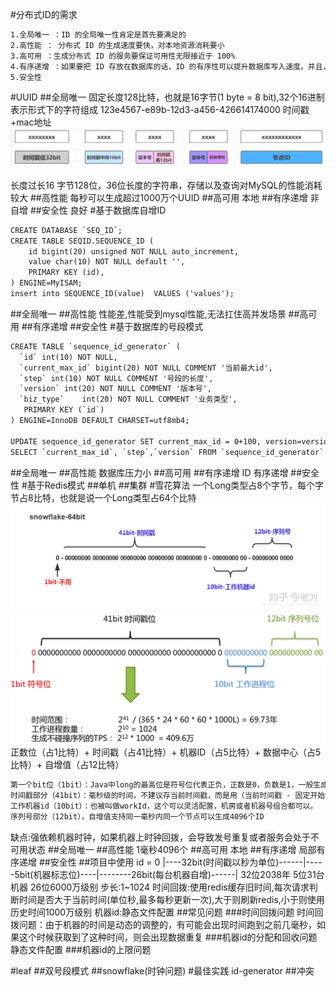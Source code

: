 [](https://mp.weixin.qq.com/s/yIE5NOj7nqCu2AnWCte1Rg)
[](https://github.com/Snailclimb/JavaGuide/blob/main/docs/distributed-system/distributed-id.md)
#分布式ID的需求
```asp
1.全局唯一 ：ID 的全局唯一性肯定是首先要满足的
2.高性能 ： 分布式 ID 的生成速度要快，对本地资源消耗要小
3.高可用 ：生成分布式 ID 的服务要保证可用性无限接近于 100%
4.有序递增 ：如果要把 ID 存放在数据库的话，ID 的有序性可以提升数据库写入速度。并且，很多时候 ，我们还很有可能会直接通过 ID 来进行排序
5.安全性
```
#UUID
##全局唯一
固定长度128比特，也就是16字节(1 byte = 8 bit),32个16进制表示形式下的字符组成
123e4567-e89b-12d3-a456-426614174000
时间戳+mac地址
![](.z_01_分布式_临界知识_分布式id_images/b1b9a1b0.png)
[](https://www.cnblogs.com/throwable/p/14343086.html)

长度过长16 字节128位，36位长度的字符串，存储以及查询对MySQL的性能消耗较大
##高性能
每秒可以生成超过1000万个UUID
##高可用
本地
##有序递增
非自增
##安全性
良好
#基于数据库自增ID
```asp
CREATE DATABASE `SEQ_ID`;
CREATE TABLE SEQID.SEQUENCE_ID (
    id bigint(20) unsigned NOT NULL auto_increment, 
    value char(10) NOT NULL default '',
    PRIMARY KEY (id),
) ENGINE=MyISAM;
insert into SEQUENCE_ID(value)  VALUES ('values');
```
##全局唯一
##高性能
性能差,性能受到mysql性能,无法扛住高并发场景
##高可用
##有序递增
##安全性
#基于数据库的号段模式
```asp
CREATE TABLE `sequence_id_generator` (
  `id` int(10) NOT NULL,
  `current_max_id` bigint(20) NOT NULL COMMENT '当前最大id',
  `step` int(10) NOT NULL COMMENT '号段的长度',
  `version` int(20) NOT NULL COMMENT '版本号',
  `biz_type`    int(20) NOT NULL COMMENT '业务类型',
   PRIMARY KEY (`id`)
) ENGINE=InnoDB DEFAULT CHARSET=utf8mb4;

UPDATE sequence_id_generator SET current_max_id = 0+100, version=version+1 WHERE version = 0  AND `biz_type` = 101
SELECT `current_max_id`, `step`,`version` FROM `sequence_id_generator` where `biz_type` = 101
```
##全局唯一
##高性能
数据库压力小
##高可用
##有序递增
ID 有序递增
##安全性
#基于Redis模式
##单机
##集群
#雪花算法
一个Long类型占8个字节，每个字节占8比特，也就是说一个Long类型占64个比特
![](.z_01_分布式_临界知识_分布式id_images/5b9340a3.png)
![](.z_01_分布式_临界知识_分布式id_images/577313dd.png)
正数位（占1比特）+ 时间戳（占41比特）+ 机器ID（占5比特）+ 数据中心（占5比特）+ 自增值（占12比特）
```asp
第一个bit位（1bit）：Java中long的最高位是符号位代表正负，正数是0，负数是1，一般生成ID都为正数，所以默认为0。
时间戳部分（41bit）：毫秒级的时间，不建议存当前时间戳，而是用（当前时间戳 - 固定开始时间戳）的差值，可以使产生的ID从更小的值开始；41位的时间戳可以使用69年，(1L << 41) / (1000L * 60 * 60 * 24 * 365) = 69年
工作机器id（10bit）：也被叫做workId，这个可以灵活配置，机房或者机器号组合都可以。
序列号部分（12bit），自增值支持同一毫秒内同一个节点可以生成4096个ID
```
缺点:强依赖机器时钟，如果机器上时钟回拨，会导致发号重复或者服务会处于不可用状态
##全局唯一
##高性能
1毫秒4096个
##高可用
本地
##有序递增
局部有序递增
##安全性
##项目中使用
id = 0 |----32bit(时间戳以秒为单位)------|-----5bit(机器标志位)----|--------26bit(每台机器自增)------|
32位2038年
5位31台机器
26位6000万级别
步长:1~1024
时间回拨:使用redis缓存旧时间,每次请求判断时间是否大于当前时间(单位秒,最多每秒更新一次),大于则刷新redis,小于则使用历史时间1000万级别
机器id:静态文件配置
##常见问题
[](https://cloud.tencent.com/developer/news/678423)
###时间回拨问题
时间回拨问题：由于机器的时间是动态的调整的，有可能会出现时间跑到之前几毫秒，如果这个时候获取到了这种时间，则会出现数据重复
###机器id的分配和回收问题
静态文件配置
###机器id的上限问题

#leaf
[](https://tech.meituan.com/2017/04/21/mt-leaf.html)
##双号段模式
##snowflake(时钟问题)
[](https://tech.meituan.com/2017/04/21/mt-leaf.html)
#最佳实践
id-generator
##冲突
